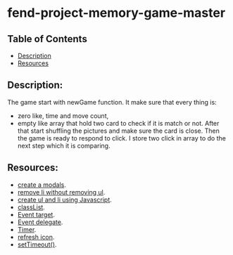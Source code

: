 # fend-project-memory-game-master

## Table of Contents
- [Description](#Description)
- [Resources](#Resources)
## Description:
The game start with newGame function. It make sure that every thing is:
- zero like, time and move count,
 - empty like array that hold two card to check if it is match or not.
After that start shuffling the pictures and make sure the card is close. 
Then the game is ready to respond to click. I store two click in array to do the next step which it is comparing.
## Resources:
* [create a modals](https://www.w3schools.com/howto/howto_css_modals.asp).
* [remove li  without removing ul](https://stackoverflow.com/questions/18795028/javascript-remove-li-without-removing-ul).
* [create ul and li using Javascript](http://www.java2s.com/Tutorials/Javascript/Javascript_Element_How_to/UL/Create_ul_and_li_element.htm).
* [classList](https://developer.mozilla.org/en-US/docs/Web/API/Element/classList).
* [Event target](https://www.w3schools.com/jsref/tryit.asp?filename=try_dom_event_target).
* [Event delegate](https://davidwalsh.name/event-delegate).
* [Timer](https://jsfiddle.net/Daniel_Hug/pvk6p/).
* [refresh icon](https://www.w3schools.com/icons/tryit.asp?filename=tryicons_fa-refresh).
* [setTimeout()](https://www.freecodecamp.org/news/javascript-timers-everything-you-need-to-know-5f31eaa37162/).
